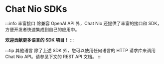 # Chat Nio SDKs
:::info 丰富接口
除兼容 OpenAI API 外，Chat Nio 还提供了丰富的接口和 SDK，方便开发者快速集成到自己的应用中。

**欢迎贡献更多语言的 SDK 项目！**
:::

<GithubProject href="https://github.com/Deeptrain-Community/chatnio-api-python" title="Python SDK" description="Python SDK for Chat Nio API" />
<GithubProject href="https://github.com/Deeptrain-Community/chatnio-api-node" title="JavaScript SDK" description="JavaScript SDK for Chat Nio API" />
<GithubProject href="https://github.com/Deeptrain-Community/chatnio-api-go" title="Golang SDK" description="Golang SDK for Chat Nio API" />
<GithubProject href="https://github.com/hujiayucc/ChatNio-SDK-Java" title="Java SDK (@hujiayucc)" description="Java SDK for Chat Nio API" />
<GithubProject href="https://github.com/hujiayucc/ChatNio-SDK-PHP" title="PHP SDK (@hujiayucc)" description="PHP SDK for Chat Nio API" />

:::tip 其他语言
除了上述 SDK 外，您可以使用任何语言的 HTTP 请求库来调用 Chat Nio API。请参见下文的 REST API 文档。
:::
